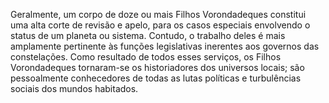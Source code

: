 ﻿Geralmente, um corpo de doze ou mais Filhos Vorondadeques constitui uma alta corte de revisão e apelo, para os casos especiais envolvendo o status de um planeta ou sistema. Contudo, o trabalho deles é mais amplamente pertinente às funções legislativas inerentes aos governos das constelações. Como resultado de todos esses serviços, os Filhos Vorondadeques tornaram-se os historiadores dos universos locais; são pessoalmente conhecedores de todas as lutas políticas e turbulências sociais dos mundos habitados.